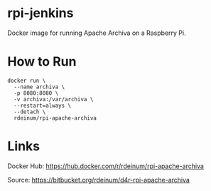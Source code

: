 # rpi-jenkins
Docker image for running Apache Archiva on a Raspberry Pi.

# How to Run
```shell
docker run \
  --name archiva \
  -p 8080:8080 \
  -v archiva:/var/archiva \
  --restart=always \
  --detach \
  rdeinum/rpi-apache-archiva  
```

# Links
Docker Hub: https://hub.docker.com/r/rdeinum/rpi-apache-archiva

Source: https://bitbucket.org/rdeinum/d4r-rpi-apache-archiva
